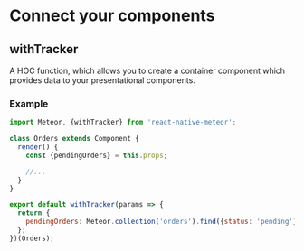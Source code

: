# Connect your components

## withTracker

A HOC function, which allows you to create a container component which provides data to your presentational components.

### Example

```javascript
import Meteor, {withTracker} from 'react-native-meteor';

class Orders extends Component {
  render() {
    const {pendingOrders} = this.props;

    //...
  }
}

export default withTracker(params => {
  return {
    pendingOrders: Meteor.collection('orders').find({status: 'pending'}),
  };
})(Orders);
```
